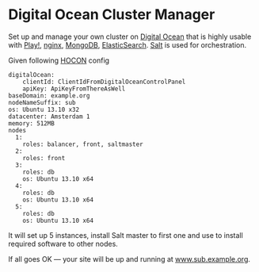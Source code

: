 Digital Ocean Cluster Manager
=============================

Set up and manage your own cluster on [Digital Ocean](http://digitalocean.com) that is highly usable with [Play!](http://www.playframework.com/), [nginx](http://nginx.org/), [MongoDB](http://www.mongodb.org/), [ElasticSearch](http://www.elasticsearch.org/). [Salt](https://github.com/saltstack) is used for orchestration.

Given following [HOCON](https://github.com/typesafehub/config) config

```
digitalOcean:
    clientId: ClientIdFromDigitalOceanControlPanel
    apiKey: ApiKeyFromThereAsWell
baseDomain: example.org
nodeNameSuffix: sub
os: Ubuntu 13.10 x32 
datacenter: Amsterdam 1
memory: 512MB
nodes
  1:
    roles: balancer, front, saltmaster
  2:
    roles: front
  3:
    roles: db
    os: Ubuntu 13.10 x64
  4:
    roles: db
    os: Ubuntu 13.10 x64
  5:
    roles: db
    os: Ubuntu 13.10 x64
```

It will set up 5 instances, install Salt master to first one and use to install required software to other nodes.

If all goes OK — your site will be up and running at www.sub.example.org.